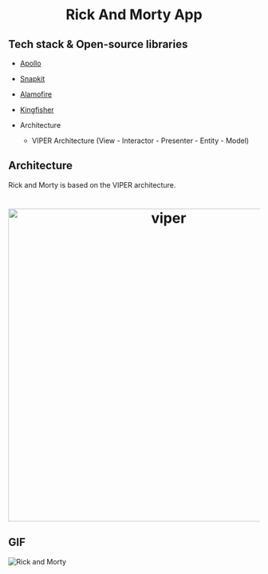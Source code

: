 <h1 align="center">Rick And Morty App</h1>

## Tech stack & Open-source libraries

- [Apollo](https://github.com/apollographql/apollo-ios)
- [Snapkit](https://github.com/SnapKit/SnapKit)
- [Alamofire](https://github.com/Alamofire/Alamofire)
- [Kingfisher](https://github.com/onevcat/Kingfisher)

- Architecture
  - VIPER Architecture (View - Interactor - Presenter - Entity - Model)
  
## Architecture
Rick and Morty is based on the VIPER architecture.

<h1 align="center"> <img width="627" alt="viper" src="https://user-images.githubusercontent.com/82906227/172039596-0beddc38-0853-4463-ae79-42c9e83e622f.png"> </h1>

## GIF

![Rick and Morty](https://user-images.githubusercontent.com/82906227/178513388-79379f07-a4ea-4cbb-a7e5-8a6fedaacd42.gif)

